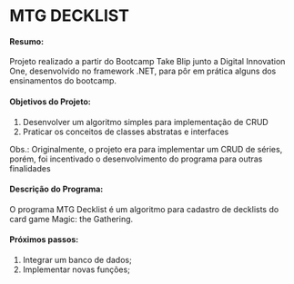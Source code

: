 # MTG DECKLIST

#### Resumo: 
Projeto realizado a partir do Bootcamp Take Blip junto a Digital Innovation One, desenvolvido no framework .NET, para pôr em prática alguns dos ensinamentos do bootcamp.

#### Objetivos do Projeto: 
1) Desenvolver um algoritmo simples para implementação de CRUD
2) Praticar os conceitos de classes abstratas e interfaces  

Obs.: Originalmente, o projeto era para implementar um CRUD de séries, porém, foi incentivado o desenvolvimento do programa para outras finalidades

#### Descrição do Programa: 
O programa MTG Decklist é um algoritmo para cadastro de decklists do card game Magic: the Gathering.  

#### Próximos passos:
1) Integrar um banco de dados;
2) Implementar novas funções;
